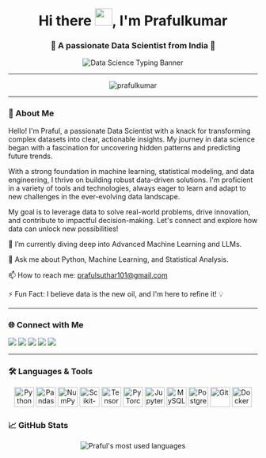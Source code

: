 <h1 align="center">Hi there <img src="https://media.giphy.com/media/hvRJCLFzcasrR4ia7z/giphy.gif" width="35">, I'm Prafulkumar</h1>
<h3 align="center">🚀 A passionate Data Scientist from India 🚀</h3>



<p align="center">
  <img src="https://readme-typing-svg.demolab.com?font=Fira+Code&size=22&pause=1200&color=F77A68&center=true&vCenter=true&width=600&lines=Data+Science+%F0%9F%A7%A1+|+Machine+Learning+%F0%9F%A4%96+|+Deep+Learning+%F0%9F%A7%AE+|+NLP+%F0%9F%93%9A+|+Prompt+Engineering+%F0%9F%94%A5+|+Generative+AI+%F0%9F%A4%96+|+MLOps+%E2%9C%94%EF%B8%8F+|+Always+Learning+New+Tech+%F0%9F%9A%80" alt="Data Science Typing Banner" />
</p>



---

<p align="center">
  <img src="https://komarev.com/ghpvc/?username=PrafulKumar-1&label=Profile%20views&color=0e75b6&style=flat" alt="prafulkumar" />
</p>

---


### 🔭 About Me
<p>
Hello! I'm Praful, a passionate Data Scientist with a knack for transforming complex datasets into clear, actionable insights. My journey in data science began with a fascination for uncovering hidden patterns and predicting future trends.

With a strong foundation in machine learning, statistical modeling, and data engineering, I thrive on building robust data-driven solutions. I'm proficient in a variety of tools and technologies, always eager to learn and adapt to new challenges in the ever-evolving data landscape.

My goal is to leverage data to solve real-world problems, drive innovation, and contribute to impactful decision-making. Let's connect and explore how data can unlock new possibilities!

</p>

🌱 I’m currently diving deep into Advanced Machine Learning and LLMs.

💬 Ask me about Python, Machine Learning, and Statistical Analysis.

📫 How to reach me: prafulsuthar101@gmail.com

⚡ Fun Fact: I believe data is the new oil, and I'm here to refine it! 💡


---

### 🌐 Connect with Me
<!-- ❗ IMPORTANT: Replace the placeholders below with your actual links! -->

<p align="left">
  <a href="" target="blank"><img src="https://img.shields.io/badge/Twitter-%231DA1F2.svg?&style=for-the-badge&logo=twitter&logoColor=white"/></a>
  <a href="https://linkedin.com/in/yug thakkar" target="blank"><img src="https://img.shields.io/badge/LinkedIn-%230077B5.svg?&style=for-the-badge&logo=linkedin&logoColor=white"/></a>
  <a href="" target="blank"><img src="https://img.shields.io/badge/Kaggle-20BEFF?style=for-the-badge&logo=kaggle&logoColor=white"/></a>
  <a href="" target="blank"><img src="https://img.shields.io/badge/LeetCode-FFA116?style=for-the-badge&logo=leetcode&logoColor=black"/></a>
  <a href="" target="blank"><img src="https://img.shields.io/badge/Discord-7289DA.svg?&style=for-the-badge&logo=discord&logoColor=white"/></a>
</p>

---


### 🛠️ Languages & Tools
<p align="center">
<img src="https://cdn.jsdelivr.net/gh/devicons/devicon/icons/python/python-original.svg" alt="Python" width="40" height="40"/>
<img src="https://cdn.jsdelivr.net/gh/devicons/devicon/icons/pandas/pandas-original-wordmark.svg" alt="Pandas" width="40" height="40"/>
<img src="https://cdn.jsdelivr.net/gh/devicons/devicon/icons/numpy/numpy-original.svg" alt="NumPy" width="40" height="40"/>
<img src="https://cdn.jsdelivr.net/gh/devicons/devicon/icons/scikitlearn/scikitlearn-original.svg" alt="Scikit-learn" width="40" height="40"/>
<img src="https://cdn.jsdelivr.net/gh/devicons/devicon/icons/tensorflow/tensorflow-original.svg" alt="TensorFlow" width="40" height="40"/>
<img src="https://cdn.jsdelivr.net/gh/devicons/devicon/icons/pytorch/pytorch-original.svg" alt="PyTorch" width="40" height="40"/>
<img src="https://cdn.jsdelivr.net/gh/devicons/devicon/icons/jupyter/jupyter-original-wordmark.svg" alt="Jupyter" width="40" height="40"/>
<img src="https://cdn.jsdelivr.net/gh/devicons/devicon/icons/mysql/mysql-original-wordmark.svg" alt="MySQL" width="40" height="40"/>
<img src="https://cdn.jsdelivr.net/gh/devicons/devicon/icons/postgresql/postgresql-original.svg" alt="PostgreSQL" width="40" height="40"/>
<img src="https://cdn.jsdelivr.net/gh/devicons/devicon/icons/git/git-original.svg" alt="Git" width="40" height="40"/>
<img src="https://cdn.jsdelivr.net/gh/devicons/devicon/icons/docker/docker-original-wordmark.svg" alt="Docker" width="40" height="40"/>
</p>


### 📈 GitHub Stats
<!-- I've added a cache parameter to force GitHub to reload the images. -->
<p align="center">
  <img src="https://github-readme-stats.vercel.app/api/top-langs/?username=PrafulKumar-1&layout=compact&theme=tokyonight" alt="Praful's most used languages"/>
</p>
